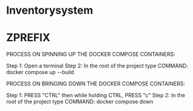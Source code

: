 # Inventorysystem
# ZPREFIX

PROCESS ON SPINNING UP THE DOCKER COMPOSE CONTAINERS:

Step 1: Open a terminal
Step 2: In the root of the project type COMMAND: docker compose up --build

PROCESS ON BRINGING DOWN THE DOCKER COMPOSE CONTAINERS:

Step 1: PRESS "CTRL" then while holding CTRL, PRESS "c"
Step 2: In the root of the project type COMMAND: docker compose down


